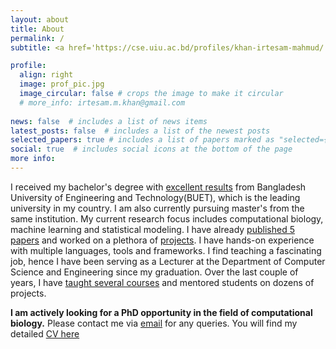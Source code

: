 ```yaml
---
layout: about
title: About
permalink: /
subtitle: <a href='https://cse.uiu.ac.bd/profiles/khan-irtesam-mahmud/'>Lecturer, Department of CSE, United International University</a> 

profile:
  align: right
  image: prof_pic.jpg
  image_circular: false # crops the image to make it circular
  # more_info: irtesam.m.khan@gmail.com
  
news: false  # includes a list of news items
latest_posts: false  # includes a list of the newest posts
selected_papers: true # includes a list of papers marked as "selected={true}"
social: true  # includes social icons at the bottom of the page
more info: 
---
```


I received my bachelor's degree with [excellent results](/cv/) from Bangladesh University of Engineering and Technology(BUET), which is the leading university in my country. I am also currently pursuing master's from the same institution. My current research focus includes computational biology, machine learning and statistical modeling. I have already [published 5 papers](/publications/) and worked on a plethora of [projects](/_projects/). I have hands-on experience with multiple languages, tools and frameworks. I find teaching a fascinating job, hence I have been serving as a Lecturer at the Department of Computer Science and Engineering since my graduation. Over the last couple of years, I have [taught several courses](/teaching/) and mentored students on dozens of projects.


<span id='hlt'><b>I am actively looking for a PhD opportunity in the field of computational biology.</b></span> Please contact me via [email](mailto:irtesam.m.khan@gmail.com) for any queries. You will find my detailed [CV here](/assets/pdf/irtesam_cv.pdf)



<!-- 
Write your biography here. Tell the world about yourself. Link to your favorite [subreddit](http://reddit.com). You can put a picture in, too. The code is already in, just name your picture `prof_pic.jpg` and put it in the `img/` folder.

Put your address / P.O. box / other info right below your picture. You can also disable any of these elements by editing `profile` property of the YAML header of your `_pages/about.md`. Edit `_bibliography/papers.bib` and Jekyll will render your [publications page](/al-folio/publications/) automatically.

Link to your social media connections, too. This theme is set up to use [Font Awesome icons](http://fortawesome.github.io/Font-Awesome/) and [Academicons](https://jpswalsh.github.io/academicons/), like the ones below. Add your Facebook, Twitter, LinkedIn, Google Scholar, or just disable all of them. -->